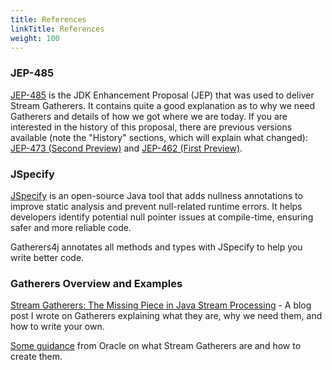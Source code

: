 ```yaml
---
title: References
linkTitle: References
weight: 100
---
```


### JEP-485
[JEP-485](https://openjdk.org/jeps/485) is the JDK Enhancement Proposal (JEP) that was used to deliver Stream Gatherers. 
It contains quite a good explanation as to why we need Gatherers and details of how we got where we are today. If you
are interested in the history of this proposal, there are previous versions available (note the "History" sections, which 
will explain what changed): [JEP-473 (Second Preview)](https://openjdk.org/jeps/473) and  [JEP-462 (First Preview)](https://openjdk.org/jeps/461).


### JSpecify
[JSpecify](https://jspecify.dev/) is an open-source Java tool that adds nullness annotations to improve static analysis and prevent null-related runtime errors. It helps developers identify potential null pointer issues at compile-time, ensuring safer and more reliable code.

Gatherers4j annotates all methods and types with JSpecify to help you write better code.

### Gatherers Overview and Examples

[Stream Gatherers: The Missing Piece in Java Stream Processing](https://todd.ginsberg.com/post/java/gatherers/) - A blog post I wrote on Gatherers explaining what they are, why we need them, and how to write your own.

[Some guidance](https://docs.oracle.com/en/java/javase/24/core/stream-gatherers.html) from Oracle on what Stream Gatherers are and how to create them.
